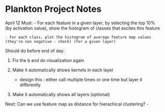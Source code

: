 Plankton Project Notes
======================

April 12
Must:
	- For each feature in a given layer, by selecting the top 10% (by activation value),
	show the histogram of classes that excites this feature
	
	- For each class, plot the histogram of average feature map values (they're non negative - check) (for a given layer)



Should do before end of day:
1. Fix the b and do visualization again
2. Make it automatically shows kernels in each layer
	- design this : either call multiple times or one time but layer it differently

3. Make it automatically shows all layers (optional)


Next:
	Can we use feature map as distance for hierachical clustering?
	- 